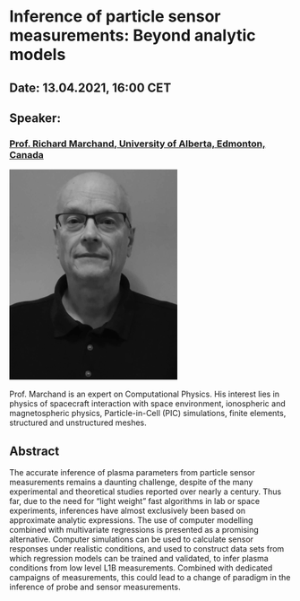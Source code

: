 # Inference of particle sensor measurements: Beyond analytic models

## Date: 13.04.2021, 16:00 CET

## Speaker: 
### [Prof. Richard Marchand, University of Alberta, Edmonton, Canada](https://sites.ualberta.ca/~rmarchan/) 

![richard-marchand](assets/images/rmarch.png)

Prof. Marchand is an expert on Computational Physics. His interest lies in physics of spacecraft interaction with space environment, ionospheric and magnetospheric physics, Particle-in-Cell (PIC) simulations, finite elements, structured and unstructured meshes.

## Abstract
The accurate inference of plasma parameters from particle sensor measurements remains a daunting challenge, despite of the many experimental and theoretical studies reported over nearly a century. Thus far, due to the need for “light weight” fast algorithms in lab or space experiments, inferences have almost exclusively been based on approximate analytic expressions. The use of computer modelling combined with multivariate regressions is presented as a promising alternative. Computer simulations can be used to calculate sensor responses under realistic conditions, and used to construct data sets from which regression models can be trained and validated, to infer plasma conditions from low level L1B measurements. Combined with dedicated campaigns of measurements, this could lead to a change of paradigm in the inference of probe and sensor measurements.
